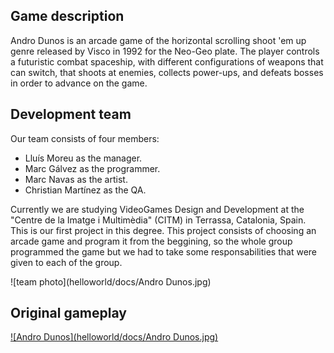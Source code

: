 ﻿Game description
-
Andro Dunos is an arcade game of the horizontal scrolling shoot 'em up genre released by Visco in 1992 for the Neo-Geo plate. The player controls a futuristic combat spaceship, with different configurations of weapons that can switch, that shoots at enemies, collects power-ups, and defeats bosses in order to advance on the game.

Development team
-
Our team consists of four members:

- Lluís Moreu as the manager.
- Marc Gálvez as the programmer.
- Marc Navas as the artist.
- Christian Martínez as the QA.

Currently we are studying VideoGames Design and Development at the "Centre de la Imatge i Multimèdia" (CITM) in Terrassa, Catalonia, Spain. This is our first project in this degree. This project consists of choosing an arcade game and program it from the beggining, so the whole group programmed the game but we had to take some responsabilities that were given to each of the group.

![team photo](helloworld/docs/Andro Dunos.jpg)


Original gameplay
-


[![Andro Dunos](helloworld/docs/Andro Dunos.jpg)](https://www.youtube.com/watch?v=iQOrXlf34es "Arcade Longplay [092] Andro Dunos")